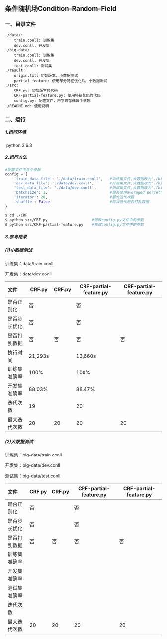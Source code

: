 ## 条件随机场Condition-Random-Field

### 一、目录文件

```
./data/:
    train.conll: 训练集
    dev.conll: 开发集
./big-data/
    train.conll: 训练集
    dev.conll: 开发集
    test.conll: 测试集
./result:
    origin.txt: 初始版本，小数据测试
    partial_feature: 使用部分特征优化后，小数据测试
./src:
    CRF.py: 初始版本的代码
    CRF-partial-feature.py: 使用特征优化的代码
    config.py: 配置文件，用字典存储每个参数
./README.md: 使用说明
```



### 二、运行

##### 1.运行环境

​    python 3.6.3

##### 2.运行方法

```python
#配置文件中各个参数
config = {
    'train_data_file': './data/train.conll',   #训练集文件,大数据改为'./big-data/train.conll'
    'dev_data_file': './data/dev.conll',       #开发集文件,大数据改为'./big-data/dev.conll'
    'test_data_file': './data/dev.conll',      #测试集文件,大数据改为'./big-data/test.conll'
    'batchsize': 1,                            #是否使用averaged percetron
    'iterator': 20,                            #最大迭代次数
    'shuffle': False                           #每次迭代是否打乱数据
}
```

```bash
$ cd ./CRF
$ python src/CRF.py                    #修改config.py文件中的参数
$ python src/CRF-partial-feature.py    #修改config.py文件中的参数
```

##### 3.参考结果

##### (1)小数据测试

训练集：data/train.conll

开发集：data/dev.conll

| 文件         | CRF.py | CRF.py | CRF-partial-feature.py | CRF-partial-feature.py |
| :----------- | ------------ | ------------ | --------------- | --------------- |
| 是否正则化 | 否 |  | 否 |  |
| 是否步长优化 | 否 |  | 否 |  |
| 是否打乱数据 | 否 | 否 | 否 | 否 |
| 执行时间     | 21,293s |  | 13,660s |  |
| 训练集准确率 | 100% |  | 100% |  |
| 开发集准确率 | 88.03% |  | 88.47% |  |
| 迭代次数     | 19 |  | 20 |  |
| 最大迭代次数 | 20           | 20           | 20 | 20 |

##### (2)大数据测试

训练集：big-data/train.conll

开发集：big-data/dev.conll

测试集：big-data/test.conll

| 文件         | CRF.py | CRF.py | CRF-partial-feature.py | CRF-partial-feature.py |
| :----------- | ------ | ------ | ---------------------- | ---------------------- |
| 是否正则化   | 否     |        | 否                     |                        |
| 是否步长优化 | 否     |        | 否                     |                        |
| 是否打乱数据 | 否     | 否     | 否                     | 否                     |
| 训练集准确率 |        |        |                        |                        |
| 开发集准确率 |        |        |                        |                        |
| 测试集准确率 |        |        |                        |                        |
| 迭代次数     |        |        |                        |                        |
| 最大迭代次数 | 20     | 20     | 20                     | 20                     |

